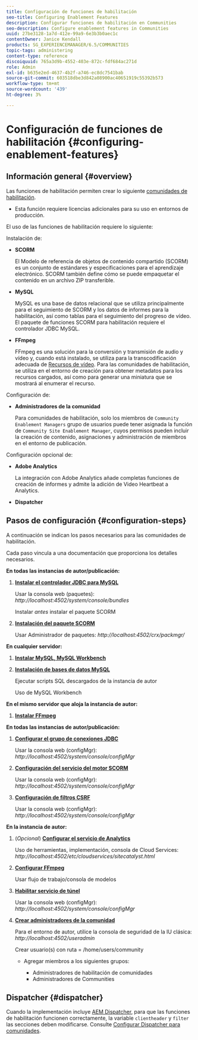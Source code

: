 ```yaml
---
title: Configuración de funciones de habilitación
seo-title: Configuring Enablement Features
description: Configurar funciones de habilitación en Communities
seo-description: Configure enablement features in Communities
uuid: 27be3128-1a7d-412e-99a9-6e3b3b0aec1c
contentOwner: Janice Kendall
products: SG_EXPERIENCEMANAGER/6.5/COMMUNITIES
topic-tags: administering
content-type: reference
discoiquuid: 765a3d9b-4552-403e-872c-fdf684ac271d
role: Admin
exl-id: b635e2ed-4637-4b2f-a746-ec8dc7541bab
source-git-commit: 603518dbe3d842a08900ac40651919c55392b573
workflow-type: tm+mt
source-wordcount: '439'
ht-degree: 3%

---
```


# Configuración de funciones de habilitación {#configuring-enablement-features}

## Información general {#overview}

Las funciones de habilitación permiten crear lo siguiente [comunidades de habilitación](overview.md#enablement-community).

* Esta función requiere licencias adicionales para su uso en entornos de producción.

El uso de las funciones de habilitación requiere lo siguiente:

Instalación de:

* **SCORM**

   El Modelo de referencia de objetos de contenido compartido (SCORM) es un conjunto de estándares y especificaciones para el aprendizaje electrónico. SCORM también define cómo se puede empaquetar el contenido en un archivo ZIP transferible.

* **MySQL**

   MySQL es una base de datos relacional que se utiliza principalmente para el seguimiento de SCORM y los datos de informes para la habilitación, así como tablas para el seguimiento del progreso de vídeo. El paquete de funciones SCORM para habilitación requiere el controlador JDBC MySQL.

* **FFmpeg**

   FFmpeg es una solución para la conversión y transmisión de audio y vídeo y, cuando está instalado, se utiliza para la transcodificación adecuada de [Recursos de vídeo](../../help/sites-authoring/default-components-foundation.md#video). Para las comunidades de habilitación, se utiliza en el entorno de creación para obtener metadatos para los recursos cargados, así como para generar una miniatura que se mostrará al enumerar el recurso.

Configuración de:

* **Administradores de la comunidad**

   Para comunidades de habilitación, solo los miembros de `Community Enablement Managers` grupo de usuarios puede tener asignada la función de `Community Site Enablement Manager`, cuyos permisos pueden incluir la creación de contenido, asignaciones y administración de miembros en el entorno de publicación.

Configuración opcional de:

* **Adobe Analytics**

   La integración con Adobe Analytics añade completas funciones de creación de informes y admite la adición de Video Heartbeat a Analytics.

* **Dispatcher**

## Pasos de configuración {#configuration-steps}

A continuación se indican los pasos necesarios para las comunidades de habilitación.

Cada paso vincula a una documentación que proporciona los detalles necesarios.

**En todas las instancias de autor/publicación:**

1. **[Instalar el controlador JDBC para MySQL](deploy-communities.md#jdbc-driver-for-mysql)**

   Usar la consola web (paquetes): *http://localhost:4502/system/console/bundles*

   Instalar *antes* instalar el paquete SCORM

1. **[Instalación del paquete SCORM](deploy-communities.md#scorm-package)**


   Usar Administrador de paquetes: *http://localhost:4502/crx/packmgr/*

**En cualquier servidor:**

1. **[Instalar MySQL, MySQL Workbench](mysql.md)**

1. **[Instalación de bases de datos MySQL](mysql.md#database-setup)**

   Ejecutar scripts SQL descargados de la instancia de autor

   Uso de MySQL Workbench

**En el mismo servidor que aloja la instancia de autor:**

1. **[Instalar FFmpeg](ffmpeg.md)**

**En todas las instancias de autor/publicación:**

1. **[Configurar el grupo de conexiones JDBC](mysql.md#configure-jdbc-connections)**

   Usar la consola web (configMgr): *http://localhost:4502/system/console/configMgr*

1. **[Configuración del servicio del motor SCORM](mysql.md#aem-communities-scormengine-service)**

   Usar la consola web (configMgr): *http://localhost:4502/system/console/configMgr*

1. **[Configuración de filtros CSRF](mysql.md#adobe-granite-csrf-filter)**

   Usar la consola web (configMgr): *http://localhost:4502/system/console/configMgr*

**En la instancia de autor:**

1. (*Opcional*) **[Configurar el servicio de Analytics](analytics.md)**

   Uso de herramientas, implementación, consola de Cloud Services: *http://localhost:4502/etc/cloudservices/sitecatalyst.html*

1. **[Configurar FFmpeg](ffmpeg.md#configure-ffmpeg-transcoding-service)**

   Usar flujo de trabajo/consola de modelos

1. **[Habilitar servicio de túnel](deploy-communities.md#tunnel-service-on-author)**

   Usar la consola web (configMgr): *http://localhost:4502/system/console/configMgr*

1. **[Crear administradores de la comunidad](users.md#creating-community-members)**

   Para el entorno de autor, utilice la consola de seguridad de la IU clásica: *http://localhost:4502/useradmin*

   Crear usuario(s) con ruta = /home/users/community

   * Agregar miembros a los siguientes grupos:

      * Administradores de habilitación de comunidades
      * Administradores de Communities

## Dispatcher {#dispatcher}

Cuando la implementación incluye [AEM Dispatcher](https://helpx.adobe.com/es/experience-manager/dispatcher/using/dispatcher.html), para que las funciones de habilitación funcionen correctamente, la variable `clientheader` y `filter` las secciones deben modificarse. Consulte [Configurar Dispatcher para comunidades](dispatcher.md#enablement).
